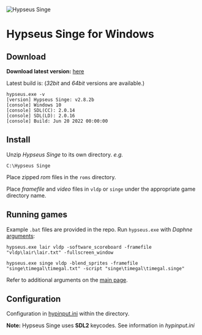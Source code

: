 ![Hypseus Singe](https://raw.githubusercontent.com/DirtBagXon/hypseus-singe/master/screenshots/hypseus-minilogo.png)

# Hypseus Singe for Windows

## Download

**Download latest version:** [here](https://github.com/DirtBagXon/hypseus-singe/releases)

Latest build is: (_32bit_ and _64bit_ versions are available.)

    hypseus.exe -v
    [version] Hypseus Singe: v2.8.2b
    [console] Windows 10
    [console] SDL(CC): 2.0.14
    [console] SDL(LD): 2.0.16
    [console] Build: Jun 20 2022 00:00:00


## Install

Unzip *Hypseus Singe* to its own directory. *e.g.*

    C:\Hypseus Singe

Place zipped *rom* files in the `roms` directory.

Place *framefile* and *video* files in `vldp` or `singe` under the appropriate game directory name.

## Running games

Example `.bat` files are provided in the repo. Run `hypseus.exe` with *Daphne* [arguments](http://www.daphne-emu.com/mediawiki/index.php/CmdLine):

    hypseus.exe lair vldp -software_scoreboard -framefile "vldp\lair\lair.txt" -fullscreen_window

    hypseus.exe singe vldp -blend_sprites -framefile "singe\timegal\timegal.txt" -script "singe\timegal\timegal.singe"

Refer to additional arguments on the [main page](https://github.com/DirtBagXon/hypseus-singe#extended-arguments-and-keys).

## Configuration

Configuration in [hypinput.ini](https://github.com/DirtBagXon/hypseus-singe/blob/master/doc/hypinput.ini) within the directory.

**Note:** Hypseus Singe uses **SDL2** keycodes. See information in *hypinput.ini*
